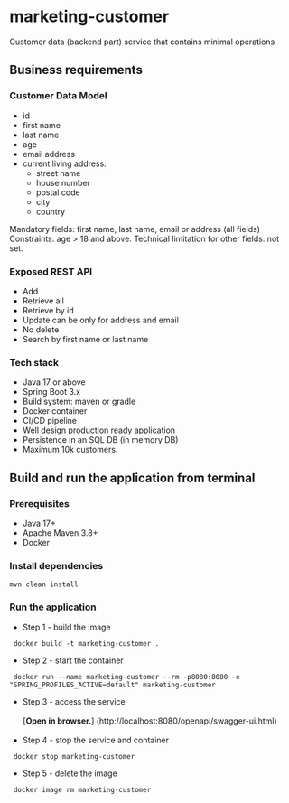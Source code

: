 # marketing-customer
Customer data (backend part) service that contains minimal operations

## Business requirements

### Customer Data Model
- id
- first name
- last name
- age
- email address
- current living address:
  - street name
  - house number
  - postal code
  - city
  - country

Mandatory fields: first name, last name, email or address (all fields)
Constraints: age > 18 and above.
Technical limitation for other fields: not set.

### Exposed REST API
- Add
- Retrieve all
- Retrieve by id
- Update can be only for address and email
- No delete
- Search by first name or last name

### Tech stack
- Java 17 or above
- Spring Boot 3.x
- Build system: maven or gradle
- Docker container
- CI/CD pipeline
- Well design production ready application
- Persistence in an SQL DB (in memory DB)
- Maximum 10k customers.

## Build and run the application from terminal

### Prerequisites
* Java 17+
* Apache Maven 3.8+
* Docker

### Install dependencies
```shell
mvn clean install
```

### Run the application

* Step 1 - build the image
```shell
 docker build -t marketing-customer .
```
* Step 2 - start the container
```shell
 docker run --name marketing-customer --rm -p8080:8080 -e "SPRING_PROFILES_ACTIVE=default" marketing-customer
```
* Step 3 - access the service <br>
  <br>
  [**Open in browser.**] (http://localhost:8080/openapi/swagger-ui.html)
  <br><br>
* Step 4 - stop the service and container
```shell
 docker stop marketing-customer
```
* Step 5 - delete the image
```shell
 docker image rm marketing-customer
```